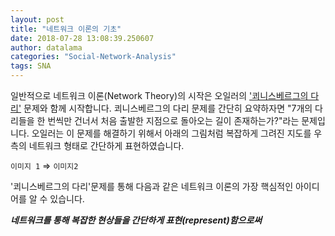 ```yaml
---
layout: post
title: "네트워크 이론의 기초"
date: 2018-07-28 13:08:39.250607
author: datalama
categories: "Social-Network-Analysis"
tags: SNA
---
```


일반적으로 네트워크 이론(Network Theory)의 시작은 오일러의 ['쾨니스베르그의 다리'](https://ko.wikipedia.org/wiki/%EC%BE%A8%EB%8B%88%ED%9E%88%EC%8A%A4%EB%B2%A0%EB%A5%B4%ED%81%AC%EC%9D%98_%EB%8B%A4%EB%A6%AC_%EB%AC%B8%EC%A0%9C)
문제와 함께 시작합니다. 쾨니스베르그의 다리 문제를 간단히 요약하자면 "7개의 다리들을 한 번씩만 건너서 처음 출발한 지점으로 돌아오는 길이 존재하는가?"라는 문제입니다. 오일러는 이 문제를 해결하기 위해서 아래의 그림처럼 복잡하게 그려진 지도를 우측의 네트워크 형태로 간단하게 표현하였습니다. 

`이미지 1` $\Longrightarrow$ `이미지2`

'쾨니스베르그의 다리'문제를 통해 다음과 같은 네트워크 이론의 가장 핵심적인 아이디어를 알 수 있습니다.

__*네트워크를 통해 복잡한 현상들을 간단하게 표현(represent)함으로써*__


